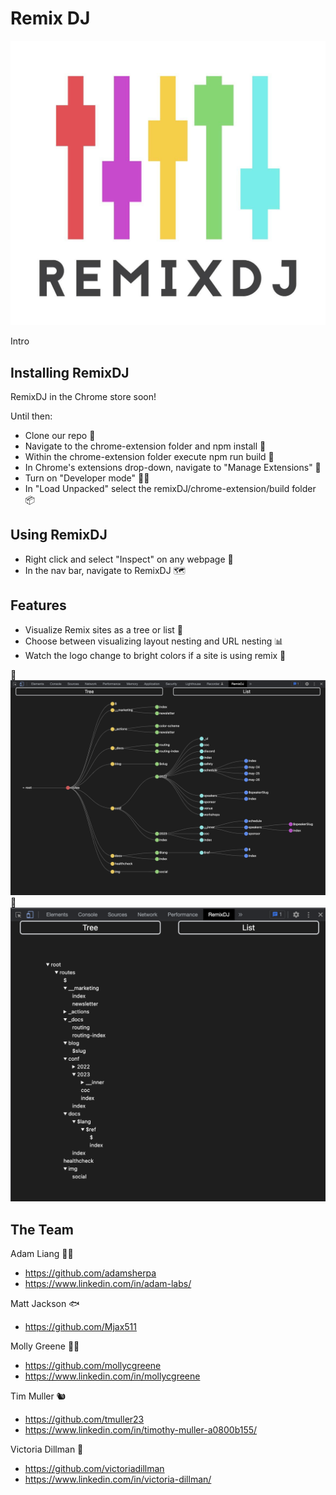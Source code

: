 # Remix DJ

![Remix DJ logo: multicolored mixer sliders](croppedlogo.png)

Intro

## Installing RemixDJ

RemixDJ in the Chrome store soon!

Until then:

- Clone our repo 🧬
- Navigate to the chrome-extension folder and npm install 📀
- Within the chrome-extension folder execute npm run build 🔨
- In Chrome's extensions drop-down, navigate to "Manage Extensions" 🧩
- Turn on "Developer mode" 🧑‍💻
- In "Load Unpacked" select the remixDJ/chrome-extension/build folder 📦

## Using RemixDJ

- Right click and select "Inspect" on any webpage 🔎
- In the nav bar, navigate to RemixDJ 🗺️

## Features

- Visualize Remix sites as a tree or list 🌳
- Choose between visualizing layout nesting and URL nesting 📊
- Watch the logo change to bright colors if a site is using remix 🎨

🌲
![Remix DJ Tree: example of devtool](example-tree.png)
📂
![Remix DJ Tree: example of devtool](example-list.png)



## The Team

Adam Liang 👨‍🔧

- <https://github.com/adamsherpa>
- <https://www.linkedin.com/in/adam-labs/>

Matt Jackson 🐟

- <https://github.com/Mjax511>

Molly Greene 👨‍🎤

- <https://github.com/mollycgreene>
- <https://www.linkedin.com/in/mollycgreene>

Tim Muller &#x1F43F;

- <https://github.com/tmuller23>
- <https://www.linkedin.com/in/timothy-muller-a0800b155/>

Victoria Dillman 🌻

- <https://github.com/victoriadillman>
- <https://www.linkedin.com/in/victoria-dillman/>
